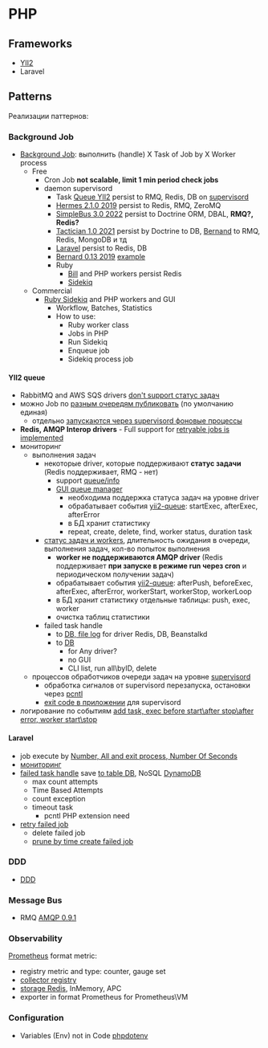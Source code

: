 # PHP

## Frameworks

- [YII2](yii2.md)
- Laravel

## Patterns

Реализации паттернов:

### Background Job

- [Background Job](../../arch/pattern/background.job.md): выполнить (handle) X Task of Job by X Worker process
  - Free
    - Cron Job __not scalable, limit 1 min period check jobs__
	- daemon supervisord
		- Task [Queue YII2](https://github.com/yiisoft/yii2-queue) persist to RMQ, Redis, DB on [supervisord](../os/supervisord.md)
		- [Hermes 2.1.0 2019](https://github.com/tomaj/hermes) persist to Redis, RMQ, ZeroMQ
		- [SimpleBus 3.0 2022](https://github.com/SimpleBus/SimpleBus) persist to Doctrine ORM, DBAL, __RMQ?, Redis?__
		- [Tactician 1.0 2021](https://tactician.thephpleague.com/) persist by Doctrine to DB, [Bernand](https://bernardphp-com.readthedocs.io/projects/bernard/drivers.html) to RMQ, Redis, MongoDB и тд
		- [Laravel](https://laravel.com/docs/10.x/queues) persist to Redis, DB
		- [Bernard 0.13 2019](https://github.com/bernardphp/bernard) [example](https://medium.com/devcupboard/elegant-background-jobs-in-php-c61b91bf582b)
		- Ruby
			- [Bill](https://optimalbits.github.io/bull/) and PHP workers persist Redis
			- [Sidekiq](https://sidekiq.org/)    	    	
  - Commercial
    - [Ruby Sidekiq](https://sidekiq.org/) and PHP workers and GUI
    	- Workflow, Batches, Statistics
    	- How to use:
    		- Ruby worker class
    		- Jobs in PHP
    		- Run Sidekiq
    		- Enqueue job
    		- Sidekiq process job

#### YII2 queue

- RabbitMQ and AWS SQS drivers [don't support статус задач](https://github.com/yiisoft/yii2-queue/blob/master/docs/guide/usage.md#job-status)
- можно Job по [разным очередям публиковать](https://github.com/yiisoft/yii2-queue/blob/master/docs/guide/usage.md#multiple-queues) (по умолчанию единая)
	- отдельно [запускаются через supervisord фоновые процессы](https://github.com/yiisoft/yii2-queue/issues/32)
- __Redis, AMQP Interop drivers__ - Full support for [retryable jobs is implemented](https://github.com/yiisoft/yii2-queue/blob/master/docs/guide/retryable.md#restrictions)
- мониторинг 
	- выполнения задач
		- некоторые driver, которые поддерживают __статус задачи__ (Redis поддерживает, RMQ - нет)
			- support [queue/info](https://www.programmersought.com/article/76143923971/)
			- [GUI queue manager](https://fasthub.cc/ignatenkovnikita/yii2-queuemanager) 
				- необходима поддержка статуса задач на уровне driver
				- обрабатывает события [yii2-queue](https://github.com/yiisoft/yii2-queue/blob/master/docs/guide/usage.md#handling-events): startExec, afterExec, afterError
				- в БД хранит статистику
				- repeat, create, delete, find, worker status, duration task
		- [статус задач и workers](https://github.com/zhuravljov/yii2-queue-monitor), длительность ожидания в очереди, выполнения задач, кол-во попыток выполнения
			- __worker не поддерживаются AMQP driver__ (Redis поддерживает __при запуске в режиме run через cron__ и периодическом получении задач)
			- обрабатывает события [yii2-queue](https://github.com/yiisoft/yii2-queue/blob/master/docs/guide/usage.md#handling-events): afterPush, beforeExec, afterExec, afterError, workerStart, workerStop, workerLoop
			- в БД хранит статистику отдельные таблицы: push, exec, worker
			- очистка таблиц статистики
		- failed task handle 
			- to [DB, file log](https://github.com/shmilyzxt/yii2-queue) for driver Redis, DB, Beanstalkd
			- to [DB](https://github.com/silverslice/yii2-queue-failed) 
				- for Any driver? 
				- no GUI
				- CLI list, run all\byID, delete
	- процессов обработчиков очереди задач на уровне [supervisord](../os/supervisord.md)
		- обработка сигналов от supervisord перезапуска, остановки через [pcntl](https://www.php.net/manual/en/function.pcntl-signal.php)
		- [exit code в приложении](https://github.com/sergej-kurakin/supervisord-demo) для supervisord
- логирование по событиям [add task, exec before start\after stop\after error, worker start\stop](https://github.com/yiisoft/yii2-queue/blob/master/src/LogBehavior.php)

#### Laravel 

- job execute by [Number, All and exit process, Number Of Seconds](https://laravel.com/docs/10.x/queues#processing-a-specified-number-of-jobs)
- [мониторинг](https://laravel.com/docs/10.x/queues#monitoring-your-queues)
- [failed task handle](https://laravel.com/docs/10.x/queues#max-job-attempts-and-timeout) save [to table DB](https://laravel.com/docs/10.x/queues#dealing-with-failed-jobs), NoSQL [DynamoDB](https://laravel.com/docs/10.x/queues#storing-failed-jobs-in-dynamodb)
	- max count attempts
	- Time Based Attempts
	- count exception
	- timeout task
		- pcntl PHP extension need
- [retry failed job](https://laravel.com/docs/10.x/queues#retrying-failed-jobs)
	- delete failed job
	- [prune by time create failed job](https://laravel.com/docs/10.x/queues#pruning-failed-jobs)

### DDD

- [DDD](../../arch/ref/ddd/php.md)

### Message Bus

- RMQ [AMQP 0.9.1](https://github.com/php-amqplib/php-amqplib)

### Observability

[Prometheus](../store/prometheus.md) format metric:
- registry metric and type: counter, gauge set
- [collector registry](https://github.com/promphp/prometheus_client_php)
- [storage Redis](https://itnan.ru/post.php?c=1&p=544582), InMemory, APC
- exporter in format Prometheus for Prometheus\VM

### Configuration

- Variables (Env) not in Code [phpdotenv](https://github.com/vlucas/phpdotenv)